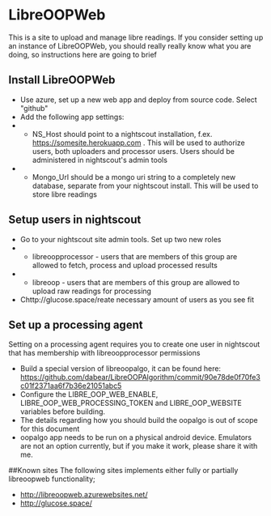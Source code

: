 # LibreOOPWeb

This is a site to upload and manage libre readings. 
If you consider setting up an instance of LibreOOPWeb, you should really really know what you are doing, so instructions here are going to brief

## Install LibreOOPWeb
* Use azure, set up a new web app and deploy from source code. Select "github"
* Add the following app settings:
* * NS_Host should point to a nightscout installation, f.ex. https://somesite.herokuapp.com . This will be used to authorize users, both uploaders and processor users. Users should be administered in nightscout's admin tools
* * Mongo_Url should be a mongo uri string to a completely new database, separate from your nightscout install. This will be used to store libre readings

## Setup users in nightscout
* Go to your nightscout site admin tools. Set up two new roles
* * libreoopprocessor - users that are members of this group are allowed to fetch, process and upload processed results
* * libreoop - users that are members of this group are allowed to upload raw readings for processing
* Chttp://glucose.space/reate necessary amount of users as you see fit

## Set up a processing agent
Setting on a processing agent requires you to create one user in nightscout that has membership with libreoopprocessor permissions
* Build a special version of libreoopalgo, it can be found here: https://github.com/dabear/LibreOOPAlgorithm/commit/90e78de0f70fe3c01f2371aa6f7b36e21051abc5
* Configure the LIBRE_OOP_WEB_ENABLE, LIBRE_OOP_WEB_PROCESSING_TOKEN and LIBRE_OOP_WEBSITE variables before building. 
* The details regarding how you should build the oopalgo is out of scope for this document
* oopalgo app needs to be run on a physical android device. Emulators are not an option currently, but if you make it work, please share it with me.

##Known sites
The following sites implements either fully or partially libreoopweb functionality;
* http://libreoopweb.azurewebsites.net/
* http://glucose.space/
